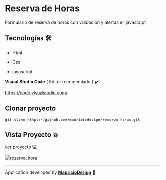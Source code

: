 # Reserva de Horas

Formulario de reserva de horas con validación y alertas en javascript

## Tecnologías​ :hammer_and_wrench:

- Html

- Css

- javascript

  

**Visual Studio Code** ( Editor recomendado ) ✔️

https://code.visualstudio.com/



## Clonar proyecto

```
git clone https://github.com/mauriciodesign/reserva-horas.git
```



## Vista Proyecto 💥

[ver proyecto](https://mauriciodesign.github.io/reserva-horas/) :computer:

![reserva_hora](https://user-images.githubusercontent.com/47857535/86521402-586c2480-be1e-11ea-945b-8634b302ff44.png)

------

Application developed by [**MauricioDesign**](https://github.com/mauriciodesign) 🤘​